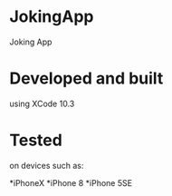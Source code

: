 # JokingApp
Joking App

# Developed and built 
using XCode 10.3

# Tested
on devices such as:

*iPhoneX
*iPhone 8
*iPhone 5SE
